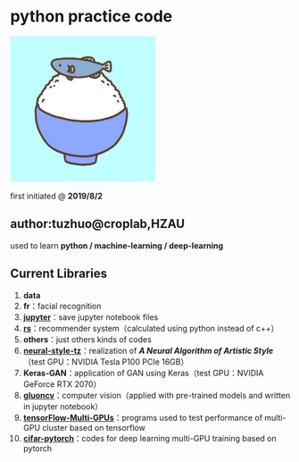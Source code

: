 # python practice code

<img src="logo.jpg" width="260">

first initiated @ **2019/8/2**

## author:tuzhuo@croplab,HZAU

used to learn **python / machine-learning / deep-learning**

## Current Libraries

1. **data**
2. **fr**：facial recognition
3. [**jupyter**](https://github.com/wnm1503303791/jupyter-Moyu)：save jupyter notebook files
4. [**rs**](https://github.com/wnm1503303791/cppcode/tree/master/rs)：recommender system（calculated using python instead of c++）
5. **others**：just others kinds of codes
6. [**neural-style-tz**](neural-style-tz/)：realization of **_A Neural Algorithm of Artistic Style_**（test GPU：NVIDIA Tesla P100 PCIe 16GB）
7. **Keras-GAN**：application of GAN using Keras（test GPU：NVIDIA GeForce RTX 2070）
8. [**gluoncv**](gluoncv/)：computer vision（applied with pre-trained models and written in jupyter notebook）
9. [**tensorFlow-Multi-GPUs**](tensorFlow-Multi-GPUs/)：programs used to test performance of multi-GPU cluster based on tensorflow
10. [**cifar-pytorch**](cifar-pytorch/)：codes for deep learning multi-GPU training based on pytorch